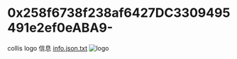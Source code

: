 # 0x258f6738f238af6427DC3309495491e2ef0eABA9-
collis  logo 信息
[info.json.txt](https://github.com/xiangge5168/0x258f6738f238af6427DC3309495491e2ef0eABA9-/files/7577754/info.json.txt)
![logo](https://user-images.githubusercontent.com/94445961/142790178-72a380fe-237a-4cdc-9933-79fa7a4beb89.png)
